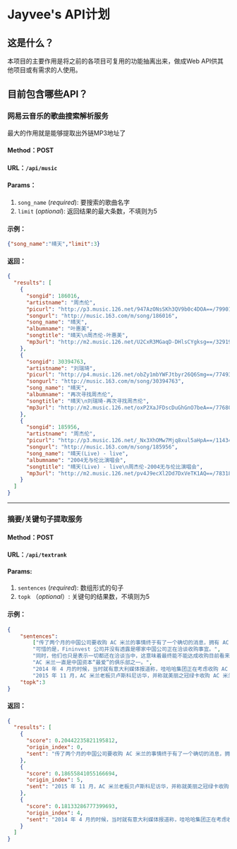 # Jayvee's API计划
## 这是什么？
本项目的主要作用是将之前的各项目可复用的功能抽离出来，做成Web API供其他项目或有需求的人使用。

## 目前包含哪些API？
### 网易云音乐的歌曲搜索解析服务
最大的作用就是能够提取出外链MP3地址了
#### Method：**POST**
#### URL：``/api/music``
#### Params：
1. ``song_name`` (*required*): 要搜索的歌曲名字
2. ``limit`` (*optional*): 返回结果的最大条数，不填则为5


#### 示例：
```json
{"song_name":"晴天","limit":3}
```

#### 返回：
```json
{
  "results": [
    {
      "songid": 186016,
      "artistname": "周杰伦",
      "picurl": "http://p3.music.126.net/947AzONsSKh3QV9b0c4DOA==/7990151000765600.jpg?param=250y250",
      "songurl": "http://music.163.com/m/song/186016",
      "song_name": "晴天",
      "albumname": "叶惠美",
      "songtitle": "晴天\n周杰伦-叶惠美",
      "mp3url": "http://m2.music.126.net/U2CxR3MGaqD-DHlsCYgksg==/3291937813618641.mp3"
    },
    {
      "songid": 30394763,
      "artistname": "刘瑞琦",
      "picurl": "http://p4.music.126.net/obZy1mbYWFJtbyr26Q6Smg==/7749357952693832.jpg?param=50y50",
      "songurl": "http://music.163.com/m/song/30394763",
      "song_name": "晴天",
      "albumname": "再次寻找周杰伦",
      "songtitle": "晴天\n刘瑞琦-再次寻找周杰伦",
      "mp3url": "http://m2.music.126.net/oxP2XaJFDscDuGhGnO7beA==/7768049650386454.mp3"
    },
    {
      "songid": 185956,
      "artistname": "周杰伦",
      "picurl": "http://p3.music.126.net/_Nx3XhOMw7Mjq8xul5aHpA==/114349209289616.jpg?param=50y50",
      "songurl": "http://music.163.com/m/song/185956",
      "song_name": "晴天(Live) - live",
      "albumname": "2004无与伦比演唱会",
      "songtitle": "晴天(Live) - live\n周杰伦-2004无与伦比演唱会",
      "mp3url": "http://m2.music.126.net/pv4J9ecXl2Dd7DxVeTK1AQ==/7831821325731355.mp3"
    }
  ]
}
```

---

### 摘要/关键句子提取服务 
#### Method：**POST**
#### URL：``/api/textrank``
#### Params:
1. ``sentences`` (*required*): 数组形式的句子
2. ``topk`` （*optional*）: 关键句的结果数，不填则为5

#### 示例：
```json
{
    "sentences":
        ["传了两个月的中国公司要收购 AC 米兰的事情终于有了一个确切的消息，拥有 AC 米兰俱乐部股权的 Fininvest 公司官方正式确认正在和一家来自中国的企业商谈俱乐部股权出售事宜。",
        "可惜的是，Fininvest 公司并没有透露是哪家中国公司正在洽谈收购事宜。",
        "同时，他们也只是表示一切都还在洽谈当中，这意味着最终能不能达成收购目前看来还是一个未知数。",
        "AC 米兰一直是中国资本“最爱”的俱乐部之一。",
        "2014 年 4 月的时候，当时就有意大利媒体报道称，哇哈哈集团正在考虑收购 AC 米兰，不过这一说法随后被哇哈哈董事长宗庆后否认。",
        "2015 年 11 月，AC 米兰老板贝卢斯科尼访华，并称就美丽之冠绿卡收购 AC 米兰一定数量的股权一事达成了合作意向，然而这件事也就此没了下文。"],
    "topk":3
}
```

#### 返回：
```json
{
  "results": [
    {
      "score": 0.20442235821195812,
      "origin_index": 0,
      "sent": "传了两个月的中国公司要收购 AC 米兰的事情终于有了一个确切的消息，拥有 AC 米兰俱乐部股权的 Fininvest 公司官方正式确认正在和一家来自中国的企业商谈俱乐部股权出售事宜。"
    },
    {
      "score": 0.18655841055166694,
      "origin_index": 5,
      "sent": "2015 年 11 月，AC 米兰老板贝卢斯科尼访华，并称就美丽之冠绿卡收购 AC 米兰一定数量的股权一事达成了合作意向，然而这件事也就此没了下文。"
    },
    {
      "score": 0.18133286777399693,
      "origin_index": 4,
      "sent": "2014 年 4 月的时候，当时就有意大利媒体报道称，哇哈哈集团正在考虑收购 AC 米兰，不过这一说法随后被哇哈哈董事长宗庆后否认。"
    }
  ]
}
```